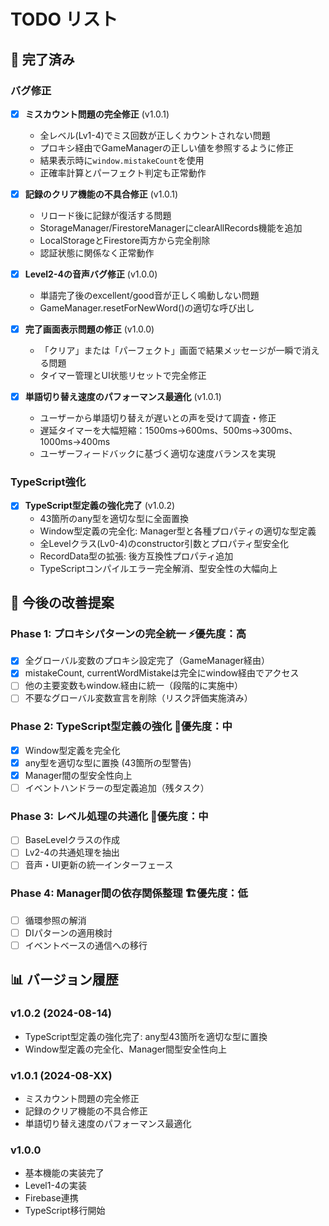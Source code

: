 # TODO リスト

## 🎯 完了済み

### バグ修正
- [x] **ミスカウント問題の完全修正** (v1.0.1)
  - 全レベル(Lv1-4)でミス回数が正しくカウントされない問題
  - プロキシ経由でGameManagerの正しい値を参照するように修正
  - 結果表示時に`window.mistakeCount`を使用
  - 正確率計算とパーフェクト判定も正常動作

- [x] **記録のクリア機能の不具合修正** (v1.0.1)
  - リロード後に記録が復活する問題
  - StorageManager/FirestoreManagerにclearAllRecords機能を追加
  - LocalStorageとFirestore両方から完全削除
  - 認証状態に関係なく正常動作

- [x] **Level2-4の音声バグ修正** (v1.0.0)
  - 単語完了後のexcellent/good音が正しく鳴動しない問題
  - GameManager.resetForNewWord()の適切な呼び出し

- [x] **完了画面表示問題の修正** (v1.0.0)
  - 「クリア」または「パーフェクト」画面で結果メッセージが一瞬で消える問題
  - タイマー管理とUI状態リセットで完全修正

- [x] **単語切り替え速度のパフォーマンス最適化** (v1.0.1)
  - ユーザーから単語切り替えが遅いとの声を受けて調査・修正
  - 遅延タイマーを大幅短縮：1500ms→600ms、500ms→300ms、1000ms→400ms
  - ユーザーフィードバックに基づく適切な速度バランスを実現

### TypeScript強化
- [x] **TypeScript型定義の強化完了** (v1.0.2)
  - 43箇所のany型を適切な型に全面置換
  - Window型定義の完全化: Manager型と各種プロパティの適切な型定義
  - 全Levelクラス(Lv0-4)のconstructor引数とプロパティ型安全化
  - RecordData型の拡張: 後方互換性プロパティ追加
  - TypeScriptコンパイルエラー完全解消、型安全性の大幅向上

## 🚀 今後の改善提案

### Phase 1: プロキシパターンの完全統一 ⚡優先度：高
- [x] 全グローバル変数のプロキシ設定完了（GameManager経由）
- [x] mistakeCount, currentWordMistakeは完全にwindow経由でアクセス
- [ ] 他の主要変数もwindow.経由に統一（段階的に実施中）
- [ ] 不要なグローバル変数宣言を削除（リスク評価実施済み）

### Phase 2: TypeScript型定義の強化 📝優先度：中
- [x] Window型定義を完全化
- [x] any型を適切な型に置換 (43箇所の型警告)
- [x] Manager間の型安全性向上
- [ ] イベントハンドラーの型定義追加（残タスク）

### Phase 3: レベル処理の共通化 🔄優先度：中
- [ ] BaseLevelクラスの作成
- [ ] Lv2-4の共通処理を抽出
- [ ] 音声・UI更新の統一インターフェース

### Phase 4: Manager間の依存関係整理 🏗️優先度：低
- [ ] 循環参照の解消
- [ ] DIパターンの適用検討
- [ ] イベントベースの通信への移行

## 📊 バージョン履歴

### v1.0.2 (2024-08-14)
- TypeScript型定義の強化完了: any型43箇所を適切な型に置換
- Window型定義の完全化、Manager間型安全性向上

### v1.0.1 (2024-08-XX)
- ミスカウント問題の完全修正
- 記録のクリア機能の不具合修正
- 単語切り替え速度のパフォーマンス最適化

### v1.0.0
- 基本機能の実装完了
- Level1-4の実装
- Firebase連携
- TypeScript移行開始
